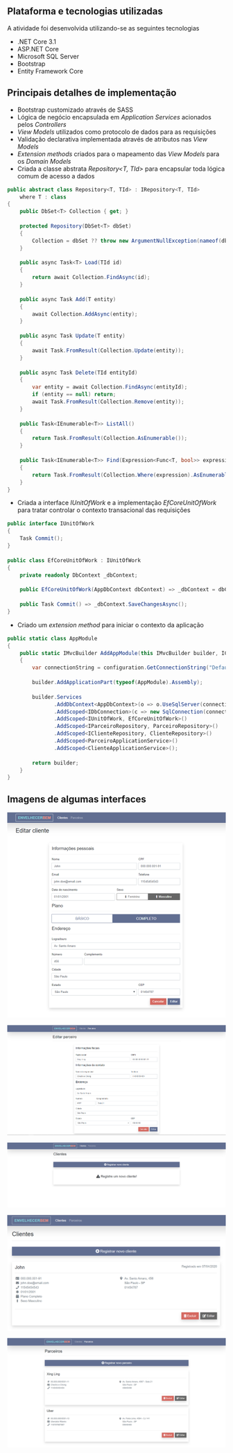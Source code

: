 ## Plataforma e tecnologias utilizadas

A atividade foi desenvolvida utilizando-se as seguintes tecnologias

- .NET Core 3.1
- ASP.NET Core
- Microsoft SQL Server
- Bootstrap
- Entity Framework Core

## Principais detalhes de implementação

- Bootstrap customizado através de SASS
- Lógica de negócio encapsulada em _Application Services_ acionados pelos _Controllers_
- _View Models_ utilizados como protocolo de dados para as requisições
- Validação declarativa implementada através de atributos nas _View Models_
- _Extension methods_ criados para o mapeamento das _View Models_ para os _Domain Models_
- Criada a classe abstrata _Repository<T, TId>_ para encapsular toda lógica comum de acesso a dados
```c#
public abstract class Repository<T, TId> : IRepository<T, TId> 
    where T : class
{
    public DbSet<T> Collection { get; }

    protected Repository(DbSet<T> dbSet)
    {
        Collection = dbSet ?? throw new ArgumentNullException(nameof(dbSet));
    }

    public async Task<T> Load(TId id)
    {
        return await Collection.FindAsync(id);
    }

    public async Task Add(T entity)
    {
        await Collection.AddAsync(entity);
    }

    public async Task Update(T entity)
    {
        await Task.FromResult(Collection.Update(entity));
    }

    public async Task Delete(TId entityId)
    {
        var entity = await Collection.FindAsync(entityId);
        if (entity == null) return;
        await Task.FromResult(Collection.Remove(entity));
    }

    public Task<IEnumerable<T>> ListAll()
    {
        return Task.FromResult(Collection.AsEnumerable());
    }

    public Task<IEnumerable<T>> Find(Expression<Func<T, bool>> expression)
    {
        return Task.FromResult(Collection.Where(expression).AsEnumerable());
    }
}
```
- Criada a interface _IUnitOfWork_ e a implementação _EfCoreUnitOfWork_ para tratar controlar o contexto transacional das requisições
```c#
public interface IUnitOfWork
{
    Task Commit();
}

public class EfCoreUnitOfWork : IUnitOfWork
{
    private readonly DbContext _dbContext;

    public EfCoreUnitOfWork(AppDbContext dbContext) => _dbContext = dbContext;

    public Task Commit() => _dbContext.SaveChangesAsync();
}
```
- Criado um _extension method_ para iniciar o contexto da aplicação
```c#
public static class AppModule
{
	public static IMvcBuilder AddAppModule(this IMvcBuilder builder, IConfiguration configuration)
	{
		var connectionString = configuration.GetConnectionString("DefaultConnection");
		
		builder.AddApplicationPart(typeof(AppModule).Assembly);

		builder.Services
			   .AddDbContext<AppDbContext>(o => o.UseSqlServer(connectionString))
			   .AddScoped<IDbConnection>(c => new SqlConnection(connectionString))
			   .AddScoped<IUnitOfWork, EfCoreUnitOfWork>()
			   .AddScoped<IParceiroRepository, ParceiroRepository>()
			   .AddScoped<IClienteRepository, ClienteRepository>()
			   .AddScoped<ParceiroApplicationService>()
			   .AddScoped<ClienteApplicationService>();

		return builder;
	}
}
```

## Imagens de algumas interfaces

![Edição de cliente](https://github.com/r-penha/envelhecer-bem/blob/master/docs/images/edicao_cliente.png)

![Edição de parceiro](https://github.com/r-penha/envelhecer-bem/blob/master/docs/images/edicao_parceiro.png)

![Lista vazia](https://github.com/r-penha/envelhecer-bem/blob/master/docs/images/lista_clientes_vazia.png)

![Lista de clientes](https://github.com/r-penha/envelhecer-bem/blob/master/docs/images/listagem_cliente.png)

![Lista de parceiros](https://github.com/r-penha/envelhecer-bem/blob/master/docs/images/listagem_parceiros.png)
